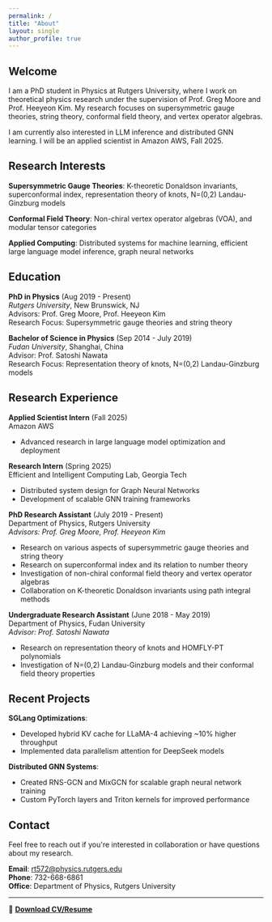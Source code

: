 ```yaml
---
permalink: /
title: "About"
layout: single
author_profile: true
---
```


## Welcome

I am a PhD student in Physics at Rutgers University, where I work on theoretical physics research under the supervision of Prof. Greg Moore and Prof. Heeyeon Kim. My research focuses on supersymmetric gauge theories, string theory, conformal field theory, and vertex operator algebras.

I am currently also interested in LLM inference and distributed GNN learning. I will be
an applied scientist in Amazon AWS, Fall 2025. 

## Research Interests

**Supersymmetric Gauge Theories**: K-theoretic Donaldson invariants, 
superconformal index, representation theory of knots, N=(0,2) Landau-Ginzburg models

**Conformal Field Theory**: Non-chiral vertex operator algebras (VOA), and modular tensor categories

**Applied Computing**: Distributed systems for machine learning, efficient large language model inference, graph neural networks

## Education

**PhD in Physics** (Aug 2019 - Present)  
*Rutgers University*, New Brunswick, NJ  
Advisors: Prof. Greg Moore, Prof. Heeyeon Kim  
Research Focus: Supersymmetric gauge theories and string theory

**Bachelor of Science in Physics** (Sep 2014 - July 2019)  
*Fudan University*, Shanghai, China  
Advisor: Prof. Satoshi Nawata  
Research Focus: Representation theory of knots, N=(0,2) Landau-Ginzburg models

## Research Experience

**Applied Scientist Intern** (Fall 2025)  
Amazon AWS  

- Advanced research in large language model optimization and deployment

**Research Intern** (Spring 2025)  
Efficient and Intelligent Computing Lab, Georgia Tech  

- Distributed system design for Graph Neural Networks
- Development of scalable GNN training frameworks

**PhD Research Assistant** (July 2019 - Present)  
Department of Physics, Rutgers University  
*Advisors: Prof. Greg Moore, Prof. Heeyeon Kim*

- Research on various aspects of supersymmetric gauge theories and string theory
- Research on superconformal index and its relation to number theory
- Investigation of non-chiral conformal field theory and vertex operator algebras
- Collaboration on K-theoretic Donaldson invariants using path integral methods

**Undergraduate Research Assistant** (June 2018 - May 2019)  
Department of Physics, Fudan University  
*Advisor: Prof. Satoshi Nawata*

- Research on representation theory of knots and HOMFLY-PT polynomials
- Investigation of N=(0,2) Landau-Ginzburg models and their conformal field theory properties

## Recent Projects

**SGLang Optimizations**:

- Developed hybrid KV cache for LLaMA-4 achieving ~10% higher throughput
- Implemented data parallelism attention for DeepSeek models

**Distributed GNN Systems**:

- Created RNS-GCN and MixGCN for scalable graph neural network training
- Custom PyTorch layers and Triton kernels for improved performance

## Contact

Feel free to reach out if you're interested in collaboration or have questions about my research.

**Email**: rt572@physics.rutgers.edu  
**Phone**: 732-668-6861  
**Office**: Department of Physics, Rutgers University

---

📄 **[Download CV/Resume](<{{ site.url }}/assets/documents/cv.pdf>)**
